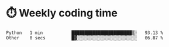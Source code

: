 
# :stopwatch: Weekly coding time
<!--START_SECTION:waka-->

```text
Python   1 min           ███████████████████████▒░   93.13 %
Other    0 secs          █▓░░░░░░░░░░░░░░░░░░░░░░░   06.87 %
```

<!--END_SECTION:waka-->


<!-- <p> <img src="https://github-readme-stats.vercel.app/api?username=cozgerest&show_icons=true&hide_border=false" />  </p> -->

